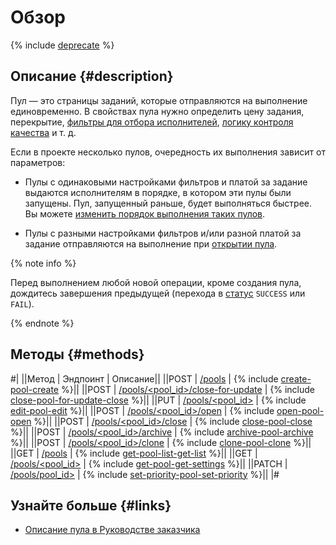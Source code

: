 # Обзор

{% include [deprecate](../../_includes/deprecate.md) %}

## Описание {#description}

Пул — это страницы заданий, которые отправляются на выполнение единовременно. В свойствах пула
 нужно определить цену задания, перекрытие, [фильтры для отбора исполнителей](filters.md), [логику контроля качества](quality_control.md)
 и т. д.

Если в проекте несколько пулов, очередность их выполнения зависит от параметров:

- Пулы с одинаковыми настройками фильтров и платой за задание выдаются исполнителям в порядке, в котором эти пулы были запущены. Пул, запущенный раньше, будет выполняться быстрее. Вы можете [изменить порядок выполнения таких пулов](create-pool.md#priority).

- Пулы с разными настройками фильтров и/или разной платой за задание отправляются на выполнение при [открытии пула](open-pool.md).

{% note info %}

Перед выполнением любой новой операции, кроме создания пула, дождитесь завершения предыдущей (перехода в [статус](get-operation.md) `SUCCESS` или `FAIL`).

{% endnote %}

## Методы {#methods}

#|
||Метод | Эндпоинт | Описание||
||POST | [/pools](create-pool.md) | {% include [create-pool-create](../_includes/concepts/create-pool/id-create-pool/create.md) %}||
||POST | [/pools/<pool_id>/close-for-update](close-pool-for-update.md) | {% include [close-pool-for-update-close](../_includes/concepts/close-pool-for-update/id-close-pool-for-update/close.md) %}||
||PUT | [/pools/<pool_id>](edit-pool.md) | {% include [edit-pool-edit](../_includes/concepts/edit-pool/id-edit-pool/edit.md) %}||
||POST | [/pools/<pool_id>/open](open-pool.md) | {% include [open-pool-open](../_includes/concepts/open-pool/id-open-pool/open.md) %}||
||POST | [/pools/<pool_id>/close](close-pool.md) | {% include [close-pool-close](../_includes/concepts/close-pool/id-close-pool/close.md) %}||
||POST | [/pools/<pool_id>/archive](archive-pool.md) | {% include [archive-pool-archive](../_includes/concepts/archive-pool/id-archive-pool/archive.md) %}||
||POST | [/pools/<pool_id>/clone](clone-pool.md) | {% include [clone-pool-clone](../_includes/concepts/clone-pool/id-clone-pool/clone.md) %}||
||GET | [/pools](get-pool-list.md) | {% include [get-pool-list-get-list](../_includes/concepts/get-pool-list/id-get-pool-list/get-list.md) %}||
||GET | [/pools/<pool_id>](get-pool.md) | {% include [get-pool-get-settings](../_includes/concepts/get-pool/id-get-pool/get-settings.md) %}||
||PATCH | [/pools/pool_id>](set-priority-pool.md) | {% include [set-priority-pool-set-priority](../_includes/concepts/set-priority-pool/id-set-priority-pool/set-priority.md) %}||
|#

## Узнайте больше {#links}

- [Описание пула в Руководстве заказчика](../../guide/concepts/pool-main.md)